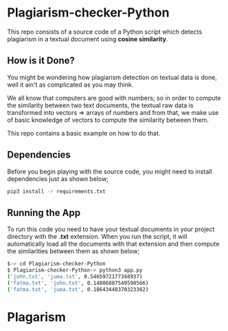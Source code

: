 # Plagiarism-checker-Python

This repo consists of a source code of a Python script which detects plagiarism in a textual document using **cosine similarity**.

## How is it Done?

You might be wondering how plagiarism detection on textual data is done, well it ain't as complicated as you may think.

We all know that computers are good with numbers; so in order to compute the similarity between two text documents, the textual raw data is transformed into vectors => arrays of numbers and from that, we make use of basic knowledge of vectors to compute the similarity between them.

This repo contains a basic example on how to do that.

## Dependencies

Before you begin playing with the source code, you might need to install dependencies just as shown below;

```bash
pip3 install -r requirements.txt
```

## Running the App

To run this code you need to have your textual documents in your project directory with the **.txt** extension. When you run the script, it will automatically load all the documents with that extension and then compute the similarities between them as shown below;

```bash
$-> cd Plagiarism-checker-Python
$ Plagiarism-checker-Python-> python3 app.py
('john.txt', 'juma.txt', 0.5465972177348937)
('fatma.txt', 'john.txt', 0.14806887549598566)
('fatma.txt', 'juma.txt', 0.18643448370323362)

```
# Plagarism
